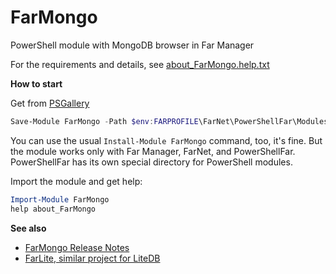 # FarMongo

PowerShell module with MongoDB browser in Far Manager

For the requirements and details, see [about_FarMongo.help.txt](https://github.com/nightroman/FarMongo/blob/main/about_FarMongo.help.txt)

**How to start**

Get from [PSGallery](https://www.powershellgallery.com/packages/FarMongo)

```powershell
Save-Module FarMongo -Path $env:FARPROFILE\FarNet\PowerShellFar\Modules
```

You can use the usual `Install-Module FarMongo` command, too, it's fine.
But the module works only with Far Manager, FarNet, and PowerShellFar.
PowerShellFar has its own special directory for PowerShell modules.

Import the module and get help:

```powershell
Import-Module FarMongo
help about_FarMongo
```

**See also**

- [FarMongo Release Notes](https://github.com/nightroman/FarMongo/blob/main/Release-Notes.md)
- [FarLite, similar project for LiteDB](https://github.com/nightroman/FarLite)
